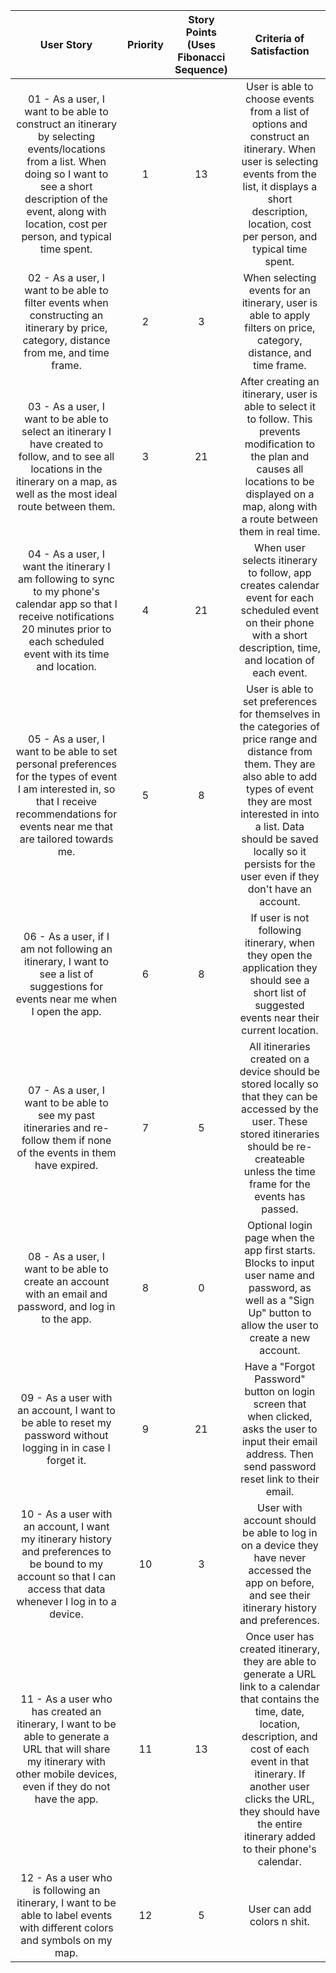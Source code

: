 |                                                                                                             User Story                                                                                                             | Priority | Story Points (Uses Fibonacci Sequence)|                                                                                                                                  Criteria of Satisfaction                                                                                                                                 |
|:----------------------------------------------------------------------------------------------------------------------------------------------------------------------------------------------------------------------------------:|:--------:|:------------:|:-----------------------------------------------------------------------------------------------------------------------------------------------------------------------------------------------------------------------------------------------------------------------------------------:|
| 01 - As a user, I want to be able to construct an itinerary by selecting events/locations from a list. When doing so I want to see a short description of the event, along with location, cost per person, and typical time spent. | 1        | 13            | User is able to choose events from a list of options and construct an itinerary. When user is selecting events from the list, it displays a short description, location, cost per person, and typical time spent.                                                                         |
| 02 - As a user, I want to be able to filter events when constructing an itinerary by price, category, distance from me, and time frame.                                                                                            | 2        | 3           | When selecting events for an itinerary, user is able to apply filters on price, category, distance, and time frame.                                                                                                                                                                       |
| 03 - As a user, I want to be able to select an itinerary I have created to follow, and to see all locations in the itinerary on a map, as well as the most ideal route between them.                                               | 3      | 21        | After creating an itinerary, user is able to select it to follow. This prevents modification to the plan and causes all locations to be displayed on a map, along with a route between them in real time.                                                                                 |
| 04 - As a user, I want the itinerary I am following to sync to my phone's calendar app so that I receive notifications 20 minutes prior to each scheduled event with its time and location.                                        | 4        | 21           | When user selects itinerary to follow, app creates calendar event for each scheduled event on their phone with a short description, time, and location of each event.                                                                                                                     |
| 05 - As a user, I want to be able to set personal preferences for the types of event I am interested in, so that I receive recommendations for events near me that are tailored towards me.                                        | 5        | 8            | User is able to set preferences for themselves in the categories of price range and distance from them. They are also able to add types of event they are most interested in into a list. Data should be saved locally so it persists for the user even if they don't have an account.    |
| 06 - As a user, if I am not following an itinerary, I want to see a list of suggestions for events near me when I open the app.                                                                                                    | 6        | 8            | If user is not following itinerary, when they open the application they should see a short list of suggested events near their current location.                                                                                                                                          |
| 07 - As a user, I want to be able to see my past itineraries and re-follow them if none of the events in them have expired.                                                                                                        | 7        | 5            | All itineraries created on a device should be stored locally so that they can be accessed by the user. These stored itineraries should be re-createable unless the time frame for the events has passed.                                                                                  |
| 08 - As a user, I want to be able to create an account with an email and password, and log in to the app.                                                                                                                          | 8        | 0            | Optional login page when the app first starts. Blocks to input user name and password, as well as a "Sign Up" button to allow the user to create a new account.                                                                                                                           |
| 09 - As a user with an account, I want to be able to reset my password without logging in in case I forget it.                                                                                                                     | 9        | 21            | Have a "Forgot Password" button on login screen that when clicked, asks the user to input their email address. Then send password reset link to their email.                                                                                                                              |
| 10 - As a user with an account, I want my itinerary history and preferences to be bound to my account so that I can access that data whenever I log in to a device.                                                                | 10       | 3            | User with account should be able to log in on a device they have never accessed the app on before, and see their itinerary history and preferences.                                                                                                                                       |
| 11 - As a user who has created an itinerary, I want to be able to generate a URL that will share my itinerary with other mobile devices, even if they do not have the app.                                                         | 11       | 13           | Once user has created itinerary, they are able to generate a URL link to a calendar that contains the time, date, location, description, and cost of each event in that itinerary. If another user clicks the URL, they should have the entire itinerary added to their phone's calendar. |
| 12 - As a user who is following an itinerary, I want to be able to label events with different colors and symbols on my map.                                                                                                       | 12       | 5            | User can add colors n shit.                                                                                                                                                                                                                                                               |
